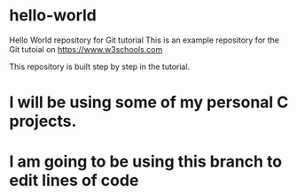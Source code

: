 # hello-world
Hello World repository for Git tutorial
This is an example repository for the Git tutoial on https://www.w3schools.com

This repository is built step by step in the tutorial.

# I will be using some of my personal C projects.
# I am going to be using this branch to edit lines of code
